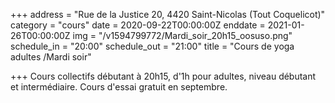+++
address = "Rue de la Justice 20, 4420 Saint-Nicolas (Tout Coquelicot)"
category = "cours"
date = 2020-09-22T00:00:00Z
enddate = 2021-01-26T00:00:00Z
img = "/v1594799772/Mardi_soir_20h15_oosuso.png"
schedule_in = "20:00"
schedule_out = "21:00"
title = "Cours de yoga adultes /Mardi soir"

+++
Cours collectifs débutant à 20h15, d'1h pour adultes, niveau débutant et intermédiaire. Cours d'essai gratuit en septembre.